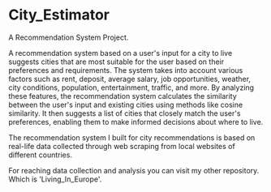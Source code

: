 # City_Estimator
A Recommendation System Project.


A recommendation system based on a user's input for a city to live suggests cities that are most suitable for the user based on their preferences and requirements. The system takes into account various factors such as rent, deposit, average salary, job opportunities, weather, city conditions, population, entertainment, traffic, and more. By analyzing these features, the recommendation system calculates the similarity between the user's input and existing cities using methods like cosine similarity. It then suggests a list of cities that closely match the user's preferences, enabling them to make informed decisions about where to live.


The recommendation system I built for city recommendations is based on real-life data collected through web scraping from local websites of different countries. 


For reaching data collection and analysis you can visit my other repository. Which is 'Living_In_Europe'.

